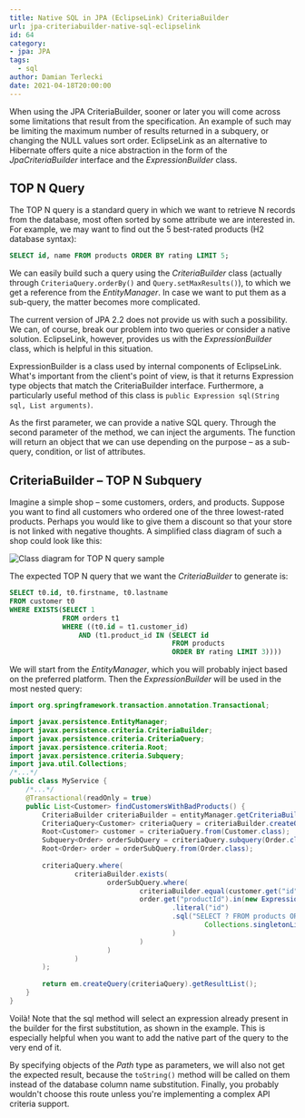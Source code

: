 ```yaml
---
title: Native SQL in JPA (EclipseLink) CriteriaBuilder
url: jpa-criteriabuilder-native-sql-eclipselink
id: 64
category:
- jpa: JPA
tags:
  - sql
author: Damian Terlecki
date: 2021-04-18T20:00:00
---
```


When using the JPA CriteriaBuilder, sooner or later you will come across some limitations
that result from the specification. An example of such may be limiting the maximum number of results
returned in a subquery, or changing the NULL values sort order.
EclipseLink as an alternative to Hibernate offers quite a nice abstraction in the form of the
*JpaCriteriaBuilder* interface and the *ExpressionBuilder* class.

## TOP N Query

The TOP N query is a standard query in which we want to retrieve N records from the database,
most often sorted by some attribute we are interested in.
For example, we may want to find out the 5 best-rated products (H2 database syntax):

```sql
SELECT id, name FROM products ORDER BY rating LIMIT 5;
```

We can easily build such a query using the *CriteriaBuilder* class (actually through `CriteriaQuery.orderBy()` and `Query.setMaxResults()`), to which we get a reference from the *EntityManager*.
In case we want to put them as a sub-query, the matter becomes more complicated.

The current version of JPA 2.2 does not provide us with such a possibility. We can, of course,
break our problem into two queries or consider a native solution. EclipseLink, however, provides
us with the *ExpressionBuilder* class, which is helpful in this situation.

ExpressionBuilder is a class used by internal components of EclipseLink.
What's important from the client's point of view, is that it returns Expression type objects that match the CriteriaBuilder interface.
Furthermore, a particularly useful method of this class is `public Expression sql(String sql, List arguments)`.

As the first parameter, we can provide a native SQL query.
Through the second parameter of the method, we can inject the arguments. 
The function will return an object that we can use depending on the purpose – as a sub-query, condition, or list of attributes.

## CriteriaBuilder – TOP N Subquery

Imagine a simple shop – some customers, orders, and products.
Suppose you want to find all customers who ordered one of the three lowest-rated products.
Perhaps you would like to give them a discount so that your store is not linked with negative thoughts.
A simplified class diagram of such a shop could look like this:

<img src="/img/hq/expressionbuilder-eclipselink.svg" alt="Class diagram for TOP N query sample" title="Simplified class diagram">

The expected TOP N query that we want the *CriteriaBuilder* to generate is:

```sql
SELECT t0.id, t0.firstname, t0.lastname
FROM customer t0
WHERE EXISTS(SELECT 1
             FROM orders t1
             WHERE ((t0.id = t1.customer_id)
                 AND (t1.product_id IN (SELECT id
                                        FROM products
                                        ORDER BY rating LIMIT 3))))
```

We will start from the *EntityManager*,
which you will probably inject based on the preferred platform.
Then the *ExpressionBuilder* will be used in the most nested query:

```java
import org.springframework.transaction.annotation.Transactional;

import javax.persistence.EntityManager;
import javax.persistence.criteria.CriteriaBuilder;
import javax.persistence.criteria.CriteriaQuery;
import javax.persistence.criteria.Root;
import javax.persistence.criteria.Subquery;
import java.util.Collections;
/*...*/
public class MyService {
    /*...*/    
    @Transactional(readOnly = true)
    public List<Customer> findCustomersWithBadProducts() {
        CriteriaBuilder criteriaBuilder = entityManager.getCriteriaBuilder();
        CriteriaQuery<Customer> criteriaQuery = criteriaBuilder.createQuery(Customer.class);
        Root<Customer> customer = criteriaQuery.from(Customer.class);
        Subquery<Order> orderSubQuery = criteriaQuery.subquery(Order.class);
        Root<Order> order = orderSubQuery.from(Order.class);
    
        criteriaQuery.where(
                criteriaBuilder.exists(
                        orderSubQuery.where(
                                criteriaBuilder.equal(customer.get("id"), order.get("customerId")),
                                order.get("productId").in(new ExpressionBuilder()
                                        .literal("id")
                                        .sql("SELECT ? FROM products ORDER BY rating LIMIT ?",
                                                Collections.singletonList(3)
                                        )
                                )
                        )
                )
        );
    
        return em.createQuery(criteriaQuery).getResultList();
    }
}
```

Voilà! Note that the sql method will select an expression already present in the builder for the first substitution,
as shown in the example. This is especially helpful when you want to add the native part of the query to the
very end of it.

By specifying objects of the *Path* type as parameters, we will also not get the expected result,
because the `toString()` method will be called on them instead of the database column name substitution.
Finally, you probably wouldn't choose this route unless you're implementing a complex API criteria support. 

